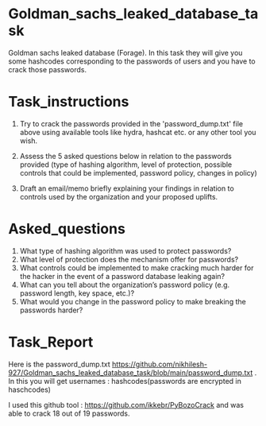 # Goldman_sachs_leaked_database_task
Goldman sachs leaked database (Forage). In this task they will give you some hashcodes corresponding to the passwords of users and you have to crack those passwords.

# Task_instructions

1. Try to crack the passwords provided in the 'password_dump.txt' file above using available tools like hydra, hashcat etc. or any other tool you wish.
   
2. Assess the 5 asked questions below in relation to the passwords provided (type of hashing algorithm, level of protection, possible controls that could be implemented, password policy, changes in policy)
   
3. Draft an email/memo briefly explaining your findings in relation to controls used by the organization and your proposed uplifts. 

# Asked_questions

1. What type of hashing algorithm was used to protect passwords?
2. What level of protection does the mechanism offer for passwords?
3. What controls could be implemented to make cracking much harder for the hacker in the event of a password database leaking again?
4. What can you tell about the organization’s password policy (e.g. password length, key space, etc.)?
5. What would you change in the password policy to make breaking the passwords harder? 

# Task_Report
Here is the password_dump.txt https://github.com/nikhilesh-927/Goldman_sachs_leaked_database_task/blob/main/password_dump.txt .
In this you will get usernames : hashcodes(passwords are encrypted in haschcodes)

I used this github tool : https://github.com/ikkebr/PyBozoCrack and was able to crack 18 out of 19 passwords.
